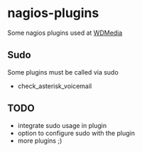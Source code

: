 # nagios-plugins

Some nagios plugins used at [WDMedia](http://www.wdmedia.fr/)

## Sudo

Some plugins must be called via sudo

* check_asterisk_voicemail

## TODO

* integrate sudo usage in plugin
* option to configure sudo with the plugin
* more plugins ;)
